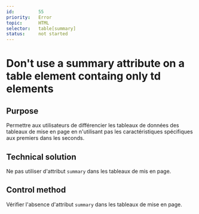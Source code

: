 ```yaml
---
id:         55
priority:   Error
topic:      HTML
selector:   table[summary]
status:     not started
---
```


# Don't use a summary attribute on a table element containg only td elements

## Purpose

Permettre aux utilisateurs de différencier les tableaux de données des tableaux de mise en page en n'utilisant pas les caractéristiques spécifiques aux premiers dans les seconds.

## Technical solution

Ne pas utiliser d'attribut `summary` dans les tableaux de mis en page.

## Control method

Vérifier l'absence d'attribut `summary` dans les tableaux de mise en page.
